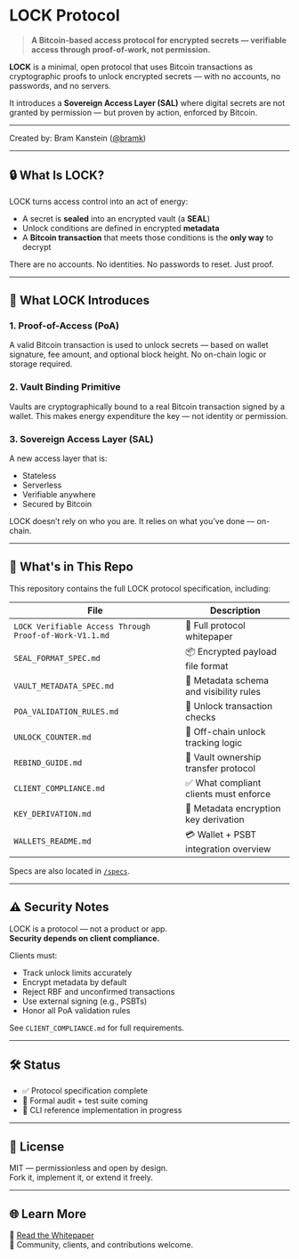 # LOCK Protocol

> **A Bitcoin-based access protocol for encrypted secrets — verifiable access through proof-of-work, not permission.**

**LOCK** is a minimal, open protocol that uses Bitcoin transactions as cryptographic proofs to unlock encrypted secrets — with no accounts, no passwords, and no servers.

It introduces a **Sovereign Access Layer (SAL)** where digital secrets are not granted by permission — but proven by action, enforced by Bitcoin.

---

Created by: Bram Kanstein ([@bramk](https://x.com/bramk))

---

## 🔒 What Is LOCK?

LOCK turns access control into an act of energy:

- A secret is **sealed** into an encrypted vault (a **SEAL**)
- Unlock conditions are defined in encrypted **metadata**
- A **Bitcoin transaction** that meets those conditions is the **only way** to decrypt

There are no accounts. No identities. No passwords to reset. Just proof.

---

## 🧠 What LOCK Introduces

### 1. **Proof-of-Access (PoA)**
A valid Bitcoin transaction is used to unlock secrets — based on wallet signature, fee amount, and optional block height. No on-chain logic or storage required.

### 2. **Vault Binding Primitive**
Vaults are cryptographically bound to a real Bitcoin transaction signed by a wallet. This makes energy expenditure the key — not identity or permission.

### 3. **Sovereign Access Layer (SAL)**
A new access layer that is:

- Stateless
- Serverless
- Verifiable anywhere
- Secured by Bitcoin

LOCK doesn’t rely on who you are. It relies on what you’ve done — on-chain.

---

## 📁 What's in This Repo

This repository contains the full LOCK protocol specification, including:

| File | Description |
|------|-------------|
| `LOCK Verifiable Access Through Proof-of-Work-V1.1.md` | 📘 Full protocol whitepaper |
| `SEAL_FORMAT_SPEC.md` | 📦 Encrypted payload file format |
| `VAULT_METADATA_SPEC.md` | 🧾 Metadata schema and visibility rules |
| `POA_VALIDATION_RULES.md` | 🔐 Unlock transaction checks |
| `UNLOCK_COUNTER.md` | 🔁 Off-chain unlock tracking logic |
| `REBIND_GUIDE.md` | 🔁 Vault ownership transfer protocol |
| `CLIENT_COMPLIANCE.md` | ✅ What compliant clients must enforce |
| `KEY_DERIVATION.md` | 🔑 Metadata encryption key derivation |
| `WALLETS_README.md` | 💳 Wallet + PSBT integration overview |

Specs are also located in [`/specs`](./specs).

---

## ⚠️ Security Notes

LOCK is a protocol — not a product or app.  
**Security depends on client compliance.**

Clients must:

- Track unlock limits accurately
- Encrypt metadata by default
- Reject RBF and unconfirmed transactions
- Use external signing (e.g., PSBTs)
- Honor all PoA validation rules

See `CLIENT_COMPLIANCE.md` for full requirements.

---

## 🛠️ Status

- ✅ Protocol specification complete
- 🧪 Formal audit + test suite coming
- 🔧 CLI reference implementation in progress

---

## 📜 License

MIT — permissionless and open by design.  
Fork it, implement it, or extend it freely.

---

## 🌐 Learn More

📘 [Read the Whitepaper](./WHITEPAPER.md)  
💬 Community, clients, and contributions welcome.

